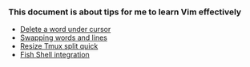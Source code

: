 ### This document is about tips for me to learn Vim effectively

- [Delete a word under
    cursor](http://stackoverflow.com/questions/833838/delete-word-after-or-around-cursor-in-vim)
- [Swapping words and lines](http://vim.wikia.com/wiki/Swapping_characters,_words_and_lines)
- [Resize Tmux split quick](http://www.mattjmorrison.com/today-i-learned/2014/09/25/learned.html)
- [Fish Shell integration](https://github.com/dag/vim-fish)
